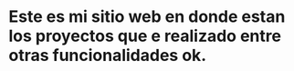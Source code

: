 # Este es mi sitio web en donde estan los proyectos que e realizado entre otras funcionalidades ok. 
